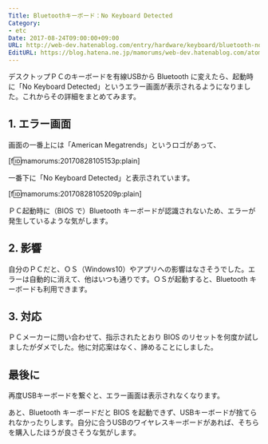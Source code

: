 ```yaml
---
Title: Bluetoothキーボード：No Keyboard Detected
Category:
- etc
Date: 2017-08-24T09:00:00+09:00
URL: http://web-dev.hatenablog.com/entry/hardware/keyboard/bluetooth-no-keyboard-detected
EditURL: https://blog.hatena.ne.jp/mamorums/web-dev.hatenablog.com/atom/entry/8599973812292743659
---
```


デスクトップＰＣのキーボードを有線USBから Bluetooth に変えたら、起動時に「No Keyboard Detected」というエラー画面が表示されるようになりました。これからその詳細をまとめてみます。


## 1. エラー画面
画面の一番上には「American Megatrends」というロゴがあって、

[f:id:mamorums:20170828105153p:plain]

一番下に「No Keyboard Detected」と表示されています。

[f:id:mamorums:20170828105209p:plain]

ＰＣ起動時に（BIOS で）Bluetooth キーボードが認識されないため、エラーが発生しているような気がします。


## 2. 影響
自分のＰＣだと、ＯＳ（Windows10）やアプリへの影響はなさそうでした。エラーは自動的に消えて、他はいつも通りです。ＯＳが起動すると、Bluetooth キーボードも利用できます。


## 3. 対応
ＰＣメーカーに問い合わせて、指示されたとおり BIOS のリセットを何度か試しましたがダメでした。他に対応案はなく、諦めることにしました。


## 最後に
再度USBキーボードを繋ぐと、エラー画面は表示されなくなります。

あと、Bluetooth キーボードだと BIOS を起動できず、USBキーボードが捨てられなかったりします。自分に合うUSBのワイヤレスキーボードがあれば、そちらを購入したほうが良さそうな気がします。
